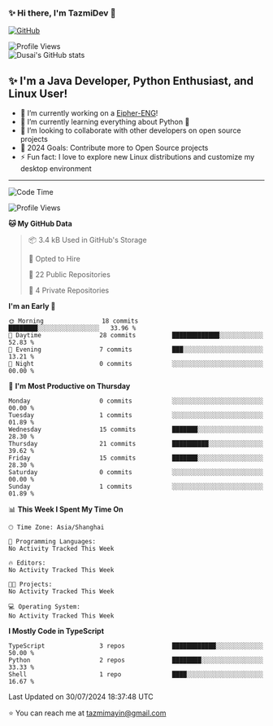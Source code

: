 ### ✨ Hi there, I'm TazmiDev 👋

 <a href="https://github.com/TazmiDev">
      <img alt="GitHub" src="https://img.shields.io/badge/-Github-000?style=flat-square&logo=Github&logoColor=white" align="center" />
 </a>

 ![Profile Views](https://komarev.com/ghpvc/?username=tazmimayin&color=blueviolet)</br>
 ![Dusai's GitHub stats](https://github-readme-stats.vercel.app/api?username=TazmiDev&show_icons=true&theme=radical)

## ✨ I'm a Java Developer, Python Enthusiast, and Linux User!

- 🔭 I’m currently working on a [Eipher-ENG](https://github.com/TazmiDev/Eipher-ENG)!
- 🌱 I’m currently learning everything about Python 🐍
- 👯 I’m looking to collaborate with other developers on open source projects
- 🥅 2024 Goals: Contribute more to Open Source projects
- ⚡ Fun fact: I love to explore new Linux distributions and customize my desktop environment

---

<!--START_SECTION:waka-->
![Code Time](http://img.shields.io/badge/Code%20Time-0%20secs-blue)

![Profile Views](http://img.shields.io/badge/Profile%20Views-0-blue)

**🐱 My GitHub Data** 

> 📦 3.4 kB Used in GitHub's Storage 
 > 
> 💼 Opted to Hire
 > 
> 📜 22 Public Repositories 
 > 
> 🔑 4 Private Repositories 
 > 
**I'm an Early 🐤** 

```text
🌞 Morning                18 commits          ████████░░░░░░░░░░░░░░░░░   33.96 % 
🌆 Daytime                28 commits          █████████████░░░░░░░░░░░░   52.83 % 
🌃 Evening                7 commits           ███░░░░░░░░░░░░░░░░░░░░░░   13.21 % 
🌙 Night                  0 commits           ░░░░░░░░░░░░░░░░░░░░░░░░░   00.00 % 
```
📅 **I'm Most Productive on Thursday** 

```text
Monday                   0 commits           ░░░░░░░░░░░░░░░░░░░░░░░░░   00.00 % 
Tuesday                  1 commits           ░░░░░░░░░░░░░░░░░░░░░░░░░   01.89 % 
Wednesday                15 commits          ███████░░░░░░░░░░░░░░░░░░   28.30 % 
Thursday                 21 commits          ██████████░░░░░░░░░░░░░░░   39.62 % 
Friday                   15 commits          ███████░░░░░░░░░░░░░░░░░░   28.30 % 
Saturday                 0 commits           ░░░░░░░░░░░░░░░░░░░░░░░░░   00.00 % 
Sunday                   1 commits           ░░░░░░░░░░░░░░░░░░░░░░░░░   01.89 % 
```


📊 **This Week I Spent My Time On** 

```text
🕑︎ Time Zone: Asia/Shanghai

💬 Programming Languages: 
No Activity Tracked This Week

🔥 Editors: 
No Activity Tracked This Week

🐱‍💻 Projects: 
No Activity Tracked This Week

💻 Operating System: 
No Activity Tracked This Week
```

**I Mostly Code in TypeScript** 

```text
TypeScript               3 repos             ████████████░░░░░░░░░░░░░   50.00 % 
Python                   2 repos             ████████░░░░░░░░░░░░░░░░░   33.33 % 
Shell                    1 repo              ████░░░░░░░░░░░░░░░░░░░░░   16.67 % 
```




 Last Updated on 30/07/2024 18:37:48 UTC
<!--END_SECTION:waka-->

⭐️ You can reach me at [tazmimayin@gmail.com](mailto:tazmimayin@gmail.com)

<!--
**TazmiDev/TazmiDev** is a ✨ _special_ ✨ repository because its `README.md` (this file) appears on your GitHub profile.

Here are some ideas to get you started:

- 🔭 I’m currently working on ...
- 🌱 I’m currently learning ...
- 👯 I’m looking to collaborate on ...
- 🤔 I’m looking for help with ...
- 💬 Ask me about ...
- 📫 How to reach me: ...
- 😄 Pronouns: ...
- ⚡ Fun fact: ...
-->
